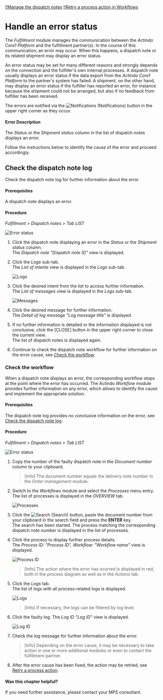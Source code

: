 [!!Manage the dispatch notes](../Operation/01_ManageDispatchNotes.md) 
[!!Retry a process action in Workflows](../../ActindoWorkFlow/Troubleshooting/01_RetryProcessAction.md) 

# Handle an error status

The *Fulfillment* module manages the communication between the *Actindo Core1 Platform* and the fulfillment partner(s). In the course of this communication, an error may occur. When this happens, a dispatch note or its related shipment may display an error status.

An error status may be set for many different reasons and strongly depends on the connection and the fulfiller's own internal processes. A dispatch note usually displays an error status if the data export from the *Actindo Core1 Platform* to the partner's system has failed. A shipment, on the other hand, may display an error status if the fulfiller has reported an error, for instance because the shipment could not be arranged, but also if no feedback from fulfiller has been received.

The errors are notified via the ![Notifications](../../Assets/Icons/Notifications.png) (Notifications) button in the upper right corner as they occur. 

#### Error Description

The *Status* or the *Shipment status* column in the list of dispatch notes displays an error.

Follow the instructions below to identify the cause of the error and proceed accordingly.


## Check the dispatch note log

Check the dispatch note log for further information about the error.

#### Prerequisites

A dispatch note displays an error.

#### Procedure

*Fulfillment > Dispatch notes > Tab LIST*

![Error status](../../Assets/Screenshots/Fulfillment/DispatchNotes/DispatchNotesErrorStatus.png "[Error status]")

1. Click the dispatch note displaying an error in the *Status* or the *Shipment status* column.  
    The *Dispatch note "Dispatch note ID"* view is displayed. 

2. Click the *Logs* sub-tab.   
    The *List of intents* view is displayed in the *Logs* sub-tab.

    ![Logs](../../Assets/Screenshots/Fulfillment/DispatchNotes/DispatchNoteLogsError.png "[Logs]")

3. Click the desired intent from the list to access further information.  
    The *List of messages* view is displayed in the *Logs* sub-tab.  

    ![Messages](../../Assets/Screenshots/Fulfillment/DispatchNotes/DispatchNoteLogsMessages.png "[Messages]")

4. Click the desired message for further information.    
    The *Detail of log message "Log message title"* is displayed.

5. If no further information is detailed or the information displayed is not conclusive, click the [CLOSE] button in the upper right corner to close the current view.  
    The list of dispatch notes is displayed again. 

6. Continue to check the dispatch note workflow for further information on the error cause, see [Check the workflow](#check-the-workflow). 


### Check the workflow

When a dispatch note displays an error, the corresponding workflow stops at the point where the error has occurred. The Actindo *Workflow* module provides further information on any error, which allows to identify the cause and implement the appropriate solution.

#### Prerequisites

The dispatch note log provides no conclusive information on the error, see [Check the dispatch note log](#check-the-dispatch-note-log).

#### Procedure

*Fulfillment > Dispatch notes > Tab LIST*

![Error status](../../Assets/Screenshots/Fulfillment/DispatchNotes/DispatchNotesErrorStatus.png "[Error status]") 

1. Copy the number of the faulty dispatch note in the *Document number* column to your clipboard.

    > [Info] The document number equals the delivery note number in the *Order management* module.

2. Switch to the *Workflows* module and select the *Processes* menu entry.  
    The list of processes is displayed in the *OVERVIEW* tab. 

    ![Processes](../../Assets/Screenshots/ActindoWorkFlow/Processes/FaultyProcess.png "[Processes]")

3. Click the ![Search](../../Assets/Icons/Search.png "[Search]") (Search) button, paste the document number from your clipboard in the search field and press the **ENTER** key.   
    The search has been started. The process matching the corresponding dispatch note number is displayed in the list of processes.  

4. Click the process to display further process details.  
    The *Process ID: "Process ID", Workflow: "Workflow name"* view is displayed. 

    ![Process ID](../../Assets/Screenshots/ActindoWorkFlow/Processes/FaultyProcessID.png "[ProcessID]")
        
    > [Info] The action where the error has ocurred is displayed in red, both in the process diagram as well as in the *Actions* tab.

5. Click the *Logs* tab.  
    The list of logs with all process-related logs is displayed.

     ![Logs](../../Assets/Screenshots/ActindoWorkFlow/Processes/Logs.png "[Logs]")

    > [Info] If necessary, the logs can be filtered by log level.

6. Click the faulty log. 
    The *Log ID "Log ID"* view is displayed.

    ![Log ID](../../Assets/Screenshots/ActindoWorkFlow/Processes/LogID.png "[LogID]")

7. Check the log message for further information about the error. 

    > [Info] Depending on the error cause, it may be necessary to take action in one or more additional modules or even to contact the fulfillment partner.  

8. After the error cause has been fixed, the action may be retried, see [Retry a process action](../../ActindoWorkFlow/Troubleshooting/01_RetryProcessAction.md). 


  
#### Was this chapter helpful?

If you need further assistance, please contact your MPS consultant.
